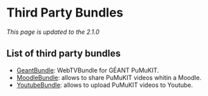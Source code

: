 Third Party Bundles
===================

*This page is updated to the 2.1.0*

List of third party bundles
---------------------------

* [GeantBundle](https://github.com/teltek/PuMuKIT2-geant-bundle/blob/master/README.md): WebTVBundle for GÉANT PuMuKIT.
* [MoodleBundle](https://github.com/teltek/PuMuKIT2-moodle-bundle/blob/master/README.md): allows to share PuMuKIT videos whitin a Moodle.
* [YoutubeBundle](https://github.com/teltek/PuMuKIT2-youtube-bundle/blob/master/README.md): allows to upload PuMuKIT videos to Youtube.